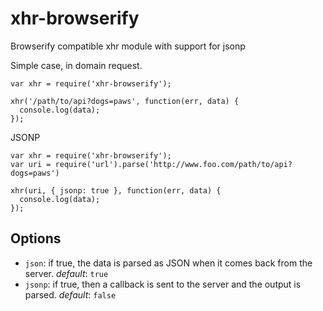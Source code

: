 xhr-browserify
==============

Browserify compatible xhr module with support for jsonp

Simple case, in domain request.

```
var xhr = require('xhr-browserify');

xhr('/path/to/api?dogs=paws', function(err, data) {
  console.log(data);
});

```

JSONP

```
var xhr = require('xhr-browserify');
var uri = require('url').parse('http://www.foo.com/path/to/api?dogs=paws')

xhr(uri, { jsonp: true }, function(err, data) {
  console.log(data);
});

```

## Options

* `json`: if true, the data is parsed as JSON when it comes back from the server. *default*: `true`
* `jsonp`: if true, then a callback is sent to the server and the output is parsed. *default*: `false`
